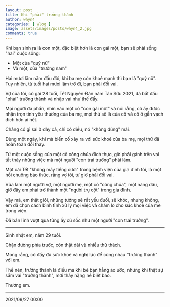 ```yaml
---
layout: post
title: Khi "phải" trưởng thành
author: whyn4
categories: [ wlog ]
image: assets/images/posts/whyn4_2.jpg
comments: true
---
```


Khi bạn sinh ra là con một, đặc biệt hơn là con gái một, bạn sẽ phải sống "hai" cuộc sống:

- Một của "quý nữ"
- Và một, của "trưởng nam"

Hai mươi lăm năm đầu đời, khi ba mẹ còn khoẻ mạnh thì bạn là "quý nữ".
Tuy nhiên, từ tuổi hai mươi lăm trở đi, bạn phải đổi vai.

Vợ của tôi, cô gái 28 tuổi, Tết Nguyên Đán năm Tân Sửu 2021, đã bắt đầu "phải" trưởng thành và nhập vai như thế đấy.

<!--more-->

Mọi người đa phần, nhìn vào một cô "con gái một" và nói rằng, cô ấy được nhận trọn tình yêu thương của ba mẹ, mọi thứ sẽ là của cô và cô ở gần vạch đích hơn ai hết.

Chẳng có gì sai ở đây cả, chỉ có điều, nó "không đúng" mãi.

Đùng một ngày, khi mà biến cố xảy ra với sức khoẻ của ba mẹ, mọi thứ đã hoàn toàn đổi thay.

Từ một cuộc sống của một cô công chúa đích thực, giờ phải gánh trên vai tất thảy những việc mà một người "con trai trưởng" phải làm.

Một cái Tết "không mấy tiếng cười" trong bệnh viện của gia đình tôi, là một hồi chuông báo thức, rằng vợ tôi, từ giờ phải đổi vai.

Vừa làm một người vợ, một người mẹ, một cô "công chúa", một nàng dâu, giờ đây em phải trở thành một "người trụ cột" trong gia đình.

Vậy mà, em thật giỏi, những tưởng sẽ rất yếu đuối, sẽ khóc, nhưng không, em đã chọn cách bình tĩnh xử lý mọi việc và chăm lo cho sức khoẻ của me trong viện.

Đã bản lĩnh vượt qua từng ấy cú sốc như một người "con trai trưởng".
___

Sinh nhật em, năm 29 tuổi.

Chặn đường phía trước, còn thật dài và nhiều thử thách.

Mong rằng, có đầy đủ sức khoẻ và nghị lực để cùng nhau "trưởng thành" với em.

Thế nên, trưởng thành là điều mà khi bé bạn hằng ao ước, nhưng khi thật sự sắm vai "trưởng thành", mới thấy nặng nề biết bao.

Thương em.

---
2021/09/27 00:00
